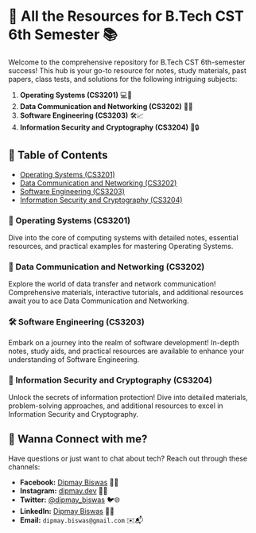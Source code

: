 # 🚀 All the Resources for B.Tech CST 6th Semester 📚

Welcome to the comprehensive repository for B.Tech CST 6th-semester success! This hub is your go-to resource for notes, study materials, past papers, class tests, and solutions for the following intriguing subjects:

1. **Operating Systems (CS3201)** 💻🔄
2. **Data Communication and Networking (CS3202)** 📡🌐
3. **Software Engineering (CS3203)** 🛠️📈
4. **Information Security and Cryptography (CS3204)** 🔐🔒

## 📖 Table of Contents

- [Operating Systems (CS3201)](#operating-systems-cs3201)
- [Data Communication and Networking (CS3202)](#data-communication-and-networking-cs3202)
- [Software Engineering (CS3203)](#software-engineering-cs3203)
- [Information Security and Cryptography (CS3204)](#information-security-and-cryptography-cs3204)

### 🔄 Operating Systems (CS3201)

Dive into the core of computing systems with detailed notes, essential resources, and practical examples for mastering Operating Systems.

### 📡 Data Communication and Networking (CS3202)

Explore the world of data transfer and network communication! Comprehensive materials, interactive tutorials, and additional resources await you to ace Data Communication and Networking.

### 🛠️ Software Engineering (CS3203)

Embark on a journey into the realm of software development! In-depth notes, study aids, and practical resources are available to enhance your understanding of Software Engineering.

### 🔐 Information Security and Cryptography (CS3204)

Unlock the secrets of information protection! Dive into detailed materials, problem-solving approaches, and additional resources to excel in Information Security and Cryptography.

## 🚀 Wanna Connect with me?

Have questions or just want to chat about tech? Reach out through these channels:

- **Facebook:** [Dipmay Biswas](https://www.facebook.com/dipmay.biswas.1) 📘🤖
- **Instagram:** [dipmay.dev](https://www.instagram.com/dipmay.dev/) 📸🎨
- **Twitter:** [@dipmay_biswas](https://twitter.com/dipmay_biswas) 🐦🌐
- **LinkedIn:** [Dipmay Biswas](https://www.linkedin.com/in/dipmay-biswas-72a374227/) 🔗💼
- **Email:** `dipmay.biswas@gmail.com` ✉️📬
